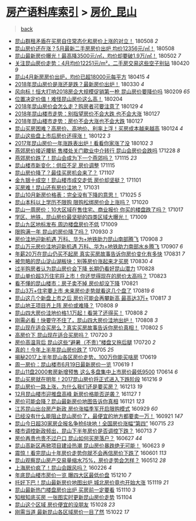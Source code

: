[房产语料库索引](../../README.md)  > [房价_昆山](房价_昆山.md)
====
> [back](../README.md)

- [昆山群租矛盾在买房自住常态化和房价上涨的对立！](http://jkwz.applinzi.com/ittc/7100667918977336337.html#%E6%98%86%E5%B1%B1%E7%BE%A4%E7%A7%9F%E7%9F%9B%E7%9B%BE%E5%9C%A8%E4%B9%B0%E6%88%BF%E8%87%AA%E4%BD%8F%E5%B8%B8%E6%80%81%E5%8C%96%E5%92%8C%E6%88%BF%E4%BB%B7%E4%B8%8A%E6%B6%A8%E7%9A%84%E5%AF%B9%E7%AB%8B%EF%BC%81) 180508 *2* 
- [昆山房价还在涨？5月最新二手房房价出炉 均价12356元/㎡！](http://jkwz.applinzi.com/ittc/7100481011458769937.html#%E6%98%86%E5%B1%B1%E6%88%BF%E4%BB%B7%E8%BF%98%E5%9C%A8%E6%B6%A8%EF%BC%9F5%E6%9C%88%E6%9C%80%E6%96%B0%E4%BA%8C%E6%89%8B%E6%88%BF%E6%88%BF%E4%BB%B7%E5%87%BA%E7%82%89+%E5%9D%87%E4%BB%B712356%E5%85%83%2F%E3%8E%A1%EF%BC%81) 180508  
- [昆山最新房价曝光！最高降3500元/㎡，均价却要破1.9万/㎡！](http://jkwz.applinzi.com/ittc/7098438728995570694.html#%E6%98%86%E5%B1%B1%E6%9C%80%E6%96%B0%E6%88%BF%E4%BB%B7%E6%9B%9D%E5%85%89%EF%BC%81%E6%9C%80%E9%AB%98%E9%99%8D3500%E5%85%83%2F%E3%8E%A1%EF%BC%8C%E5%9D%87%E4%BB%B7%E5%8D%B4%E8%A6%81%E7%A0%B41.9%E4%B8%87%2F%E3%8E%A1%EF%BC%81) 180502 *7* 
- [关注昆山房价走势：4月均价12251元/m²，二手房交易这些空子别钻](http://jkwz.applinzi.com/ittc/7093994807695508490.html#%E5%85%B3%E6%B3%A8%E6%98%86%E5%B1%B1%E6%88%BF%E4%BB%B7%E8%B5%B0%E5%8A%BF%EF%BC%9A4%E6%9C%88%E5%9D%87%E4%BB%B712251%E5%85%83%2Fm%C2%B2%EF%BC%8C%E4%BA%8C%E6%89%8B%E6%88%BF%E4%BA%A4%E6%98%93%E8%BF%99%E4%BA%9B%E7%A9%BA%E5%AD%90%E5%88%AB%E9%92%BB) 180420 *9* 
- [昆山4月新房房价出炉，均价已超18000元每平方](http://jkwz.applinzi.com/ittc/7092225835237114887.html#%E6%98%86%E5%B1%B14%E6%9C%88%E6%96%B0%E6%88%BF%E6%88%BF%E4%BB%B7%E5%87%BA%E7%82%89%EF%BC%8C%E5%9D%87%E4%BB%B7%E5%B7%B2%E8%B6%8518000%E5%85%83%E6%AF%8F%E5%B9%B3%E6%96%B9) 180415 *4* 
- [2018年昆山房价是涨还是跌？最新房价出炉！](http://jkwz.applinzi.com/ittc/7086026236134687754.html#2018%E5%B9%B4%E6%98%86%E5%B1%B1%E6%88%BF%E4%BB%B7%E6%98%AF%E6%B6%A8%E8%BF%98%E6%98%AF%E8%B7%8C%EF%BC%9F%E6%9C%80%E6%96%B0%E6%88%BF%E4%BB%B7%E5%87%BA%E7%82%89%EF%BC%81) 180330 *4* 
- [风向标！恒大打响2018房企大规模促销第一枪 昆山房价要降价吗](http://jkwz.applinzi.com/ittc/7068074242594046982.html#%E9%A3%8E%E5%90%91%E6%A0%87%EF%BC%81%E6%81%92%E5%A4%A7%E6%89%93%E5%93%8D2018%E6%88%BF%E4%BC%81%E5%A4%A7%E8%A7%84%E6%A8%A1%E4%BF%83%E9%94%80%E7%AC%AC%E4%B8%80%E6%9E%AA+%E6%98%86%E5%B1%B1%E6%88%BF%E4%BB%B7%E8%A6%81%E9%99%8D%E4%BB%B7%E5%90%97) 180209 *65* 
- [位置决定价值！难怪昆山房价这么高！](http://jkwz.applinzi.com/ittc/7066380104605631495.html#%E4%BD%8D%E7%BD%AE%E5%86%B3%E5%AE%9A%E4%BB%B7%E5%80%BC%EF%BC%81%E9%9A%BE%E6%80%AA%E6%98%86%E5%B1%B1%E6%88%BF%E4%BB%B7%E8%BF%99%E4%B9%88%E9%AB%98%EF%BC%81) 180204  
- [2018年昆山房价会怎么走？购房者可要注意了](http://jkwz.applinzi.com/ittc/7063972022864839690.html#2018%E5%B9%B4%E6%98%86%E5%B1%B1%E6%88%BF%E4%BB%B7%E4%BC%9A%E6%80%8E%E4%B9%88%E8%B5%B0%EF%BC%9F%E8%B4%AD%E6%88%BF%E8%80%85%E5%8F%AF%E8%A6%81%E6%B3%A8%E6%84%8F%E4%BA%86) 180129 *4* 
- [2018年昆山楼市走势：别指望房价不会大跌 也不会大涨](http://jkwz.applinzi.com/ittc/7063295172433937418.html#2018%E5%B9%B4%E6%98%86%E5%B1%B1%E6%A5%BC%E5%B8%82%E8%B5%B0%E5%8A%BF%EF%BC%9A%E5%88%AB%E6%8C%87%E6%9C%9B%E6%88%BF%E4%BB%B7%E4%B8%8D%E4%BC%9A%E5%A4%A7%E8%B7%8C+%E4%B9%9F%E4%B8%8D%E4%BC%9A%E5%A4%A7%E6%B6%A8) 180127  
- [2018年昆山楼市走势：房价不会大涨也不会大跌](http://jkwz.applinzi.com/ittc/7063295172509434887.html#2018%E5%B9%B4%E6%98%86%E5%B1%B1%E6%A5%BC%E5%B8%82%E8%B5%B0%E5%8A%BF%EF%BC%9A%E6%88%BF%E4%BB%B7%E4%B8%8D%E4%BC%9A%E5%A4%A7%E6%B6%A8%E4%B9%9F%E4%B8%8D%E4%BC%9A%E5%A4%A7%E8%B7%8C) 180127  
- [昆山买房困难？高房价、高地价、利率上浮！买房成本越来越高](http://jkwz.applinzi.com/ittc/7062275320365712391.html#%E6%98%86%E5%B1%B1%E4%B9%B0%E6%88%BF%E5%9B%B0%E9%9A%BE%EF%BC%9F%E9%AB%98%E6%88%BF%E4%BB%B7%E3%80%81%E9%AB%98%E5%9C%B0%E4%BB%B7%E3%80%81%E5%88%A9%E7%8E%87%E4%B8%8A%E6%B5%AE%EF%BC%81%E4%B9%B0%E6%88%BF%E6%88%90%E6%9C%AC%E8%B6%8A%E6%9D%A5%E8%B6%8A%E9%AB%98) 180124 *4* 
- [昆山这些盘上市后房价还得涨！](http://jkwz.applinzi.com/ittc/7061440629517583367.html#%E6%98%86%E5%B1%B1%E8%BF%99%E4%BA%9B%E7%9B%98%E4%B8%8A%E5%B8%82%E5%90%8E%E6%88%BF%E4%BB%B7%E8%BF%98%E5%BE%97%E6%B6%A8%EF%BC%81) 180122 *3* 
- [2017年昆山房价一年涨跌表出炉！看看你家涨了没](http://jkwz.applinzi.com/ittc/7053879107681518602.html#2017%E5%B9%B4%E6%98%86%E5%B1%B1%E6%88%BF%E4%BB%B7%E4%B8%80%E5%B9%B4%E6%B6%A8%E8%B7%8C%E8%A1%A8%E5%87%BA%E7%82%89%EF%BC%81%E7%9C%8B%E7%9C%8B%E4%BD%A0%E5%AE%B6%E6%B6%A8%E4%BA%86%E6%B2%A1) 180102 *3* 
- [燕郊房价接近腰斩 售楼处关门歇业中介转行 昆山会房价会跌吗](http://jkwz.applinzi.com/ittc/7052083874337653776.html#%E7%87%95%E9%83%8A%E6%88%BF%E4%BB%B7%E6%8E%A5%E8%BF%91%E8%85%B0%E6%96%A9+%E5%94%AE%E6%A5%BC%E5%A4%84%E5%85%B3%E9%97%A8%E6%AD%87%E4%B8%9A%E4%B8%AD%E4%BB%8B%E8%BD%AC%E8%A1%8C+%E6%98%86%E5%B1%B1%E4%BC%9A%E6%88%BF%E4%BB%B7%E4%BC%9A%E8%B7%8C%E5%90%97) 171228 *8* 
- [燕郊房价跌了！昆山会成为下一个燕郊吗？](http://jkwz.applinzi.com/ittc/7036317130637706256.html#%E7%87%95%E9%83%8A%E6%88%BF%E4%BB%B7%E8%B7%8C%E4%BA%86%EF%BC%81%E6%98%86%E5%B1%B1%E4%BC%9A%E6%88%90%E4%B8%BA%E4%B8%8B%E4%B8%80%E4%B8%AA%E7%87%95%E9%83%8A%E5%90%97%EF%BC%9F) 171115 *23* 
- [昆山楼市新变化：供应不足 房价调整](http://jkwz.applinzi.com/ittc/7036060161821639696.html#%E6%98%86%E5%B1%B1%E6%A5%BC%E5%B8%82%E6%96%B0%E5%8F%98%E5%8C%96%EF%BC%9A%E4%BE%9B%E5%BA%94%E4%B8%8D%E8%B6%B3+%E6%88%BF%E4%BB%B7%E8%B0%83%E6%95%B4) 171115  
- [昆山房价降了？最佳买房机会来了？](http://jkwz.applinzi.com/ittc/7033329961929278481.html#%E6%98%86%E5%B1%B1%E6%88%BF%E4%BB%B7%E9%99%8D%E4%BA%86%EF%BC%9F%E6%9C%80%E4%BD%B3%E4%B9%B0%E6%88%BF%E6%9C%BA%E4%BC%9A%E6%9D%A5%E4%BA%86%EF%BC%9F) 171107  
- [金九银十成空！昆山楼市成交走低 房价却坚挺？](http://jkwz.applinzi.com/ittc/7031102683157627921.html#%E9%87%91%E4%B9%9D%E9%93%B6%E5%8D%81%E6%88%90%E7%A9%BA%EF%BC%81%E6%98%86%E5%B1%B1%E6%A5%BC%E5%B8%82%E6%88%90%E4%BA%A4%E8%B5%B0%E4%BD%8E+%E6%88%BF%E4%BB%B7%E5%8D%B4%E5%9D%9A%E6%8C%BA%EF%BC%9F) 171101  
- [买房难！昆山还有房价洼地？](http://jkwz.applinzi.com/ittc/7030493923791864848.html#%E4%B9%B0%E6%88%BF%E9%9A%BE%EF%BC%81%E6%98%86%E5%B1%B1%E8%BF%98%E6%9C%89%E6%88%BF%E4%BB%B7%E6%B4%BC%E5%9C%B0%EF%BC%9F) 171031  
- [昆山10月新房价格表：完全没有下降的意思！](http://jkwz.applinzi.com/ittc/7028266915963864081.html#%E6%98%86%E5%B1%B110%E6%9C%88%E6%96%B0%E6%88%BF%E4%BB%B7%E6%A0%BC%E8%A1%A8%EF%BC%9A%E5%AE%8C%E5%85%A8%E6%B2%A1%E6%9C%89%E4%B8%8B%E9%99%8D%E7%9A%84%E6%84%8F%E6%80%9D%EF%BC%81) 171025 *5* 
- [昆山本科以上学历不限购 限购松绑房价会上涨吗？](http://jkwz.applinzi.com/ittc/7026516456580318225.html#%E6%98%86%E5%B1%B1%E6%9C%AC%E7%A7%91%E4%BB%A5%E4%B8%8A%E5%AD%A6%E5%8E%86%E4%B8%8D%E9%99%90%E8%B4%AD+%E9%99%90%E8%B4%AD%E6%9D%BE%E7%BB%91%E6%88%BF%E4%BB%B7%E4%BC%9A%E4%B8%8A%E6%B6%A8%E5%90%97%EF%BC%9F) 171020  
- [昆山一周房价：10大区域在售住宅、商业报价 你买的楼盘跌了吗？](http://jkwz.applinzi.com/ittc/7025353194333537297.html#%E6%98%86%E5%B1%B1%E4%B8%80%E5%91%A8%E6%88%BF%E4%BB%B7%EF%BC%9A10%E5%A4%A7%E5%8C%BA%E5%9F%9F%E5%9C%A8%E5%94%AE%E4%BD%8F%E5%AE%85%E3%80%81%E5%95%86%E4%B8%9A%E6%8A%A5%E4%BB%B7+%E4%BD%A0%E4%B9%B0%E7%9A%84%E6%A5%BC%E7%9B%98%E8%B7%8C%E4%BA%86%E5%90%97%EF%BC%9F) 171017  
- [学区、地铁，昆山房价最坚挺的四类区域大曝光！](http://jkwz.applinzi.com/ittc/7022390050912994320.html#%E5%AD%A6%E5%8C%BA%E3%80%81%E5%9C%B0%E9%93%81%EF%BC%8C%E6%98%86%E5%B1%B1%E6%88%BF%E4%BB%B7%E6%9C%80%E5%9D%9A%E6%8C%BA%E7%9A%84%E5%9B%9B%E7%B1%BB%E5%8C%BA%E5%9F%9F%E5%A4%A7%E6%9B%9D%E5%85%89%EF%BC%81) 171009  
- [昆山九区地标发布 周边楼盘房价不低](http://jkwz.applinzi.com/ittc/7022381592323032081.html#%E6%98%86%E5%B1%B1%E4%B9%9D%E5%8C%BA%E5%9C%B0%E6%A0%87%E5%8F%91%E5%B8%83+%E5%91%A8%E8%BE%B9%E6%A5%BC%E7%9B%98%E6%88%BF%E4%BB%B7%E4%B8%8D%E4%BD%8E) 171009  
- [限购满一年 昆山的房价降了吗？](http://jkwz.applinzi.com/ittc/7018990254122599440.html#%E9%99%90%E8%B4%AD%E6%BB%A1%E4%B8%80%E5%B9%B4+%E6%98%86%E5%B1%B1%E7%9A%84%E6%88%BF%E4%BB%B7%E9%99%8D%E4%BA%86%E5%90%97%EF%BC%9F) 170930 *3* 
- [房价洼地迎新机遇 万科、华为+地铁助力昆山南部腾飞](http://jkwz.applinzi.com/ittc/7010965832279278608.html#%E6%88%BF%E4%BB%B7%E6%B4%BC%E5%9C%B0%E8%BF%8E%E6%96%B0%E6%9C%BA%E9%81%87+%E4%B8%87%E7%A7%91%E3%80%81%E5%8D%8E%E4%B8%BA%2B%E5%9C%B0%E9%93%81%E5%8A%A9%E5%8A%9B%E6%98%86%E5%B1%B1%E5%8D%97%E9%83%A8%E8%85%BE%E9%A3%9E) 170908 *3* 
- [昆山万元房价洼地迎新机遇 万科、华为+地铁助力南部水乡腾飞](http://jkwz.applinzi.com/ittc/7010585508311467024.html#%E6%98%86%E5%B1%B1%E4%B8%87%E5%85%83%E6%88%BF%E4%BB%B7%E6%B4%BC%E5%9C%B0%E8%BF%8E%E6%96%B0%E6%9C%BA%E9%81%87+%E4%B8%87%E7%A7%91%E3%80%81%E5%8D%8E%E4%B8%BA%2B%E5%9C%B0%E9%93%81%E5%8A%A9%E5%8A%9B%E5%8D%97%E9%83%A8%E6%B0%B4%E4%B9%A1%E8%85%BE%E9%A3%9E) 170907 *6* 
- [年薪20万在昆山仍买不起房 真实买房故事告诉你房价变化有多快](http://jkwz.applinzi.com/ittc/7008098344218657808.html#%E5%B9%B4%E8%96%AA20%E4%B8%87%E5%9C%A8%E6%98%86%E5%B1%B1%E4%BB%8D%E4%B9%B0%E4%B8%8D%E8%B5%B7%E6%88%BF+%E7%9C%9F%E5%AE%9E%E4%B9%B0%E6%88%BF%E6%95%85%E4%BA%8B%E5%91%8A%E8%AF%89%E4%BD%A0%E6%88%BF%E4%BB%B7%E5%8F%98%E5%8C%96%E6%9C%89%E5%A4%9A%E5%BF%AB) 170831 *7* 
- [被忽略的昆山淀山湖板块：别等房价涨起来才买房](http://jkwz.applinzi.com/ittc/7007487087392326672.html#%E8%A2%AB%E5%BF%BD%E7%95%A5%E7%9A%84%E6%98%86%E5%B1%B1%E6%B7%80%E5%B1%B1%E6%B9%96%E6%9D%BF%E5%9D%97%EF%BC%9A%E5%88%AB%E7%AD%89%E6%88%BF%E4%BB%B7%E6%B6%A8%E8%B5%B7%E6%9D%A5%E6%89%8D%E4%B9%B0%E6%88%BF) 170830 *4* 
- [过半购房者认为昆山房价会下降 长期仍看好昆山潜力](http://jkwz.applinzi.com/ittc/7006999381621081105.html#%E8%BF%87%E5%8D%8A%E8%B4%AD%E6%88%BF%E8%80%85%E8%AE%A4%E4%B8%BA%E6%98%86%E5%B1%B1%E6%88%BF%E4%BB%B7%E4%BC%9A%E4%B8%8B%E9%99%8D+%E9%95%BF%E6%9C%9F%E4%BB%8D%E7%9C%8B%E5%A5%BD%E6%98%86%E5%B1%B1%E6%BD%9C%E5%8A%9B) 170828  
- [昆山单价超3万住宅将上市！你还觉得现在的房价太高吗？](http://jkwz.applinzi.com/ittc/7005130442993566736.html#%E6%98%86%E5%B1%B1%E5%8D%95%E4%BB%B7%E8%B6%853%E4%B8%87%E4%BD%8F%E5%AE%85%E5%B0%86%E4%B8%8A%E5%B8%82%EF%BC%81%E4%BD%A0%E8%BF%98%E8%A7%89%E5%BE%97%E7%8E%B0%E5%9C%A8%E7%9A%84%E6%88%BF%E4%BB%B7%E5%A4%AA%E9%AB%98%E5%90%97%EF%BC%9F) 170823  
- [看不懂的昆山楼市：房子卖不掉 房价却没下降](http://jkwz.applinzi.com/ittc/7004377126181274640.html#%E7%9C%8B%E4%B8%8D%E6%87%82%E7%9A%84%E6%98%86%E5%B1%B1%E6%A5%BC%E5%B8%82%EF%BC%9A%E6%88%BF%E5%AD%90%E5%8D%96%E4%B8%8D%E6%8E%89+%E6%88%BF%E4%BB%B7%E5%8D%B4%E6%B2%A1%E4%B8%8B%E9%99%8D) 170821  
- [昆山3万+住宅要上市 未来房价走势就看这几个盘了](http://jkwz.applinzi.com/ittc/7003406901935866896.html#%E6%98%86%E5%B1%B13%E4%B8%87%2B%E4%BD%8F%E5%AE%85%E8%A6%81%E4%B8%8A%E5%B8%82+%E6%9C%AA%E6%9D%A5%E6%88%BF%E4%BB%B7%E8%B5%B0%E5%8A%BF%E5%B0%B1%E7%9C%8B%E8%BF%99%E5%87%A0%E4%B8%AA%E7%9B%98%E4%BA%86) 170819 *6* 
- [昆山这几个新盘上市之后 房价可能会再攀新高 最高达3万+](http://jkwz.applinzi.com/ittc/7002062468887872529.html#%E6%98%86%E5%B1%B1%E8%BF%99%E5%87%A0%E4%B8%AA%E6%96%B0%E7%9B%98%E4%B8%8A%E5%B8%82%E4%B9%8B%E5%90%8E+%E6%88%BF%E4%BB%B7%E5%8F%AF%E8%83%BD%E4%BC%9A%E5%86%8D%E6%94%80%E6%96%B0%E9%AB%98+%E6%9C%80%E9%AB%98%E8%BE%BE3%E4%B8%87%2B) 170817 *3* 
- [昆山地王项目齐上阵 房价或难降？](http://jkwz.applinzi.com/ittc/6999553795393324049.html#%E6%98%86%E5%B1%B1%E5%9C%B0%E7%8E%8B%E9%A1%B9%E7%9B%AE%E9%BD%90%E4%B8%8A%E9%98%B5+%E6%88%BF%E4%BB%B7%E6%88%96%E9%9A%BE%E9%99%8D%EF%BC%9F) 170808 *9* 
- [昆山四大房价洼地价格1.1万起！看哭了还得买！](http://jkwz.applinzi.com/ittc/6999424643398894608.html#%E6%98%86%E5%B1%B1%E5%9B%9B%E5%A4%A7%E6%88%BF%E4%BB%B7%E6%B4%BC%E5%9C%B0%E4%BB%B7%E6%A0%BC1.1%E4%B8%87%E8%B5%B7%EF%BC%81%E7%9C%8B%E5%93%AD%E4%BA%86%E8%BF%98%E5%BE%97%E4%B9%B0%EF%BC%81) 170808 *2* 
- [刚需必看！快要守不住了，昆山四大房价洼地出炉！](http://jkwz.applinzi.com/ittc/6999369292234359824.html#%E5%88%9A%E9%9C%80%E5%BF%85%E7%9C%8B%EF%BC%81%E5%BF%AB%E8%A6%81%E5%AE%88%E4%B8%8D%E4%BD%8F%E4%BA%86%EF%BC%8C%E6%98%86%E5%B1%B1%E5%9B%9B%E5%A4%A7%E6%88%BF%E4%BB%B7%E6%B4%BC%E5%9C%B0%E5%87%BA%E7%82%89%EF%BC%81) 170808 *3* 
- [昆山现在适合买房么？真实买房故事告诉你房价真相！](http://jkwz.applinzi.com/ittc/6997246706142675985.html#%E6%98%86%E5%B1%B1%E7%8E%B0%E5%9C%A8%E9%80%82%E5%90%88%E4%B9%B0%E6%88%BF%E4%B9%88%EF%BC%9F%E7%9C%9F%E5%AE%9E%E4%B9%B0%E6%88%BF%E6%95%85%E4%BA%8B%E5%91%8A%E8%AF%89%E4%BD%A0%E6%88%BF%E4%BB%B7%E7%9C%9F%E7%9B%B8%EF%BC%81) 170802 *5* 
- [高房价下 昆山现在适合买房吗？](http://jkwz.applinzi.com/ittc/6992272552117142545.html#%E9%AB%98%E6%88%BF%E4%BB%B7%E4%B8%8B+%E6%98%86%E5%B1%B1%E7%8E%B0%E5%9C%A8%E9%80%82%E5%90%88%E4%B9%B0%E6%88%BF%E5%90%97%EF%BC%9F) 170720 *3* 
- [房价高温背后 昆山这些“避暑（不贵）”楼盘又拖后腿](http://jkwz.applinzi.com/ittc/6992164650815587344.html#%E6%88%BF%E4%BB%B7%E9%AB%98%E6%B8%A9%E8%83%8C%E5%90%8E+%E6%98%86%E5%B1%B1%E8%BF%99%E4%BA%9B%E2%80%9C%E9%81%BF%E6%9A%91%EF%BC%88%E4%B8%8D%E8%B4%B5%EF%BC%89%E2%80%9D%E6%A5%BC%E7%9B%98%E5%8F%88%E6%8B%96%E5%90%8E%E8%85%BF) 170720 *2* 
- [真的！今年上半年昆山房价跌了](http://jkwz.applinzi.com/ittc/6986711154268046353.html#%E7%9C%9F%E7%9A%84%EF%BC%81%E4%BB%8A%E5%B9%B4%E4%B8%8A%E5%8D%8A%E5%B9%B4%E6%98%86%E5%B1%B1%E6%88%BF%E4%BB%B7%E8%B7%8C%E4%BA%86) 170705 *25* 
- [揭秘2017上半年昆山各区房价走势，100万你能买啥房](http://jkwz.applinzi.com/ittc/6980925883786200068.html#%E6%8F%AD%E7%A7%982017%E4%B8%8A%E5%8D%8A%E5%B9%B4%E6%98%86%E5%B1%B1%E5%90%84%E5%8C%BA%E6%88%BF%E4%BB%B7%E8%B5%B0%E5%8A%BF%EF%BC%8C100%E4%B8%87%E4%BD%A0%E8%83%BD%E4%B9%B0%E5%95%A5%E6%88%BF) 170619  
- [周一房价：昆山楼市6月19日最新房价一览](http://jkwz.applinzi.com/ittc/6980700842150593541.html#%E5%91%A8%E4%B8%80%E6%88%BF%E4%BB%B7%EF%BC%9A%E6%98%86%E5%B1%B1%E6%A5%BC%E5%B8%826%E6%9C%8819%E6%97%A5%E6%9C%80%E6%96%B0%E6%88%BF%E4%BB%B7%E4%B8%80%E8%A7%88) 170619 *1* 
- [昆山11盘2000套房新增预售 这么多盘集中上市房价最低9500](http://jkwz.applinzi.com/ittc/6978920761870779396.html#%E6%98%86%E5%B1%B111%E7%9B%982000%E5%A5%97%E6%88%BF%E6%96%B0%E5%A2%9E%E9%A2%84%E5%94%AE+%E8%BF%99%E4%B9%88%E5%A4%9A%E7%9B%98%E9%9B%86%E4%B8%AD%E4%B8%8A%E5%B8%82%E6%88%BF%E4%BB%B7%E6%9C%80%E4%BD%8E9500) 170614 *6* 
- [昆山买房就在明年！2017昆山房价将正式进入下跌阶段](http://jkwz.applinzi.com/ittc/6912154281615819781.html#%E6%98%86%E5%B1%B1%E4%B9%B0%E6%88%BF%E5%B0%B1%E5%9C%A8%E6%98%8E%E5%B9%B4%EF%BC%812017%E6%98%86%E5%B1%B1%E6%88%BF%E4%BB%B7%E5%B0%86%E6%AD%A3%E5%BC%8F%E8%BF%9B%E5%85%A5%E4%B8%8B%E8%B7%8C%E9%98%B6%E6%AE%B5) 161216 *9* 
- [昆山房价一路上涨，为什么我们还是要买房？](http://jkwz.applinzi.com/ittc/6911114709331084293.html#%E6%98%86%E5%B1%B1%E6%88%BF%E4%BB%B7%E4%B8%80%E8%B7%AF%E4%B8%8A%E6%B6%A8%EF%BC%8C%E4%B8%BA%E4%BB%80%E4%B9%88%E6%88%91%E4%BB%AC%E8%BF%98%E6%98%AF%E8%A6%81%E4%B9%B0%E6%88%BF%EF%BC%9F) 161213 *19* 
- [12月昆山楼市迎推盘高峰 新房价格能否逆袭？](http://jkwz.applinzi.com/ittc/6905287232742491140.html#12%E6%9C%88%E6%98%86%E5%B1%B1%E6%A5%BC%E5%B8%82%E8%BF%8E%E6%8E%A8%E7%9B%98%E9%AB%98%E5%B3%B0+%E6%96%B0%E6%88%BF%E4%BB%B7%E6%A0%BC%E8%83%BD%E5%90%A6%E9%80%86%E8%A2%AD%EF%BC%9F) 161127 *1* 
- [房价可能会降？昆山最新房价地图告诉你真相](http://jkwz.applinzi.com/ittc/6902964206004864004.html#%E6%88%BF%E4%BB%B7%E5%8F%AF%E8%83%BD%E4%BC%9A%E9%99%8D%EF%BC%9F%E6%98%86%E5%B1%B1%E6%9C%80%E6%96%B0%E6%88%BF%E4%BB%B7%E5%9C%B0%E5%9B%BE%E5%91%8A%E8%AF%89%E4%BD%A0%E7%9C%9F%E7%9B%B8) 161121 *123* 
- [江苏昆山出台房产新政 房价涨幅季军开启限购模式](http://jkwz.applinzi.com/ittc/6883061027003974660.html#%E6%B1%9F%E8%8B%8F%E6%98%86%E5%B1%B1%E5%87%BA%E5%8F%B0%E6%88%BF%E4%BA%A7%E6%96%B0%E6%94%BF+%E6%88%BF%E4%BB%B7%E6%B6%A8%E5%B9%85%E5%AD%A3%E5%86%9B%E5%BC%80%E5%90%AF%E9%99%90%E8%B4%AD%E6%A8%A1%E5%BC%8F) 160929 *60* 
- [已经没有什么能阻止昆山房价了，最便宜的地方都要卖一万！](http://jkwz.applinzi.com/ittc/6880341239966204933.html#%E5%B7%B2%E7%BB%8F%E6%B2%A1%E6%9C%89%E4%BB%80%E4%B9%88%E8%83%BD%E9%98%BB%E6%AD%A2%E6%98%86%E5%B1%B1%E6%88%BF%E4%BB%B7%E4%BA%86%EF%BC%8C%E6%9C%80%E4%BE%BF%E5%AE%9C%E7%9A%84%E5%9C%B0%E6%96%B9%E9%83%BD%E8%A6%81%E5%8D%96%E4%B8%80%E4%B8%87%EF%BC%81) 160921 *147* 
- [昆山今日超30家房企报名争抢6块地！全国房价涨幅“第四”](http://jkwz.applinzi.com/ittc/6855015681787167749.html#%E6%98%86%E5%B1%B1%E4%BB%8A%E6%97%A5%E8%B6%8530%E5%AE%B6%E6%88%BF%E4%BC%81%E6%8A%A5%E5%90%8D%E4%BA%89%E6%8A%A26%E5%9D%97%E5%9C%B0%EF%BC%81%E5%85%A8%E5%9B%BD%E6%88%BF%E4%BB%B7%E6%B6%A8%E5%B9%85%E2%80%9C%E7%AC%AC%E5%9B%9B%E2%80%9D) 160715 *23* 
- [楼市调控新政频出，昆山下半年房价是否调控下跌？](http://jkwz.applinzi.com/ittc/6854275969032127492.html#%E6%A5%BC%E5%B8%82%E8%B0%83%E6%8E%A7%E6%96%B0%E6%94%BF%E9%A2%91%E5%87%BA%EF%BC%8C%E6%98%86%E5%B1%B1%E4%B8%8B%E5%8D%8A%E5%B9%B4%E6%88%BF%E4%BB%B7%E6%98%AF%E5%90%A6%E8%B0%83%E6%8E%A7%E4%B8%8B%E8%B7%8C%EF%BC%9F) 160713 *7* 
- [房价再贵也贵不过户口 昆山如何买房落户？](http://jkwz.applinzi.com/ittc/6848334331243938820.html#%E6%88%BF%E4%BB%B7%E5%86%8D%E8%B4%B5%E4%B9%9F%E8%B4%B5%E4%B8%8D%E8%BF%87%E6%88%B7%E5%8F%A3+%E6%98%86%E5%B1%B1%E5%A6%82%E4%BD%95%E4%B9%B0%E6%88%BF%E8%90%BD%E6%88%B7%EF%BC%9F) 160627 *44* 
- [昆山高新区再掀项目建设热潮 昆山房价暴跌绝无可能！](http://jkwz.applinzi.com/ittc/6846872206726153221.html#%E6%98%86%E5%B1%B1%E9%AB%98%E6%96%B0%E5%8C%BA%E5%86%8D%E6%8E%80%E9%A1%B9%E7%9B%AE%E5%BB%BA%E8%AE%BE%E7%83%AD%E6%BD%AE+%E6%98%86%E5%B1%B1%E6%88%BF%E4%BB%B7%E6%9A%B4%E8%B7%8C%E7%BB%9D%E6%97%A0%E5%8F%AF%E8%83%BD%EF%BC%81) 160623 *9* 
- [震惊！看完昆山十年房价走势你就不会再信房价下跌了](http://jkwz.applinzi.com/ittc/6838691274395485188.html#%E9%9C%87%E6%83%8A%EF%BC%81%E7%9C%8B%E5%AE%8C%E6%98%86%E5%B1%B1%E5%8D%81%E5%B9%B4%E6%88%BF%E4%BB%B7%E8%B5%B0%E5%8A%BF%E4%BD%A0%E5%B0%B1%E4%B8%8D%E4%BC%9A%E5%86%8D%E4%BF%A1%E6%88%BF%E4%BB%B7%E4%B8%8B%E8%B7%8C%E4%BA%86) 160601 *113* 
- [昆山观察昆山房产交易量缩水75%，房价走势会怎样？](http://jkwz.applinzi.com/ittc/6831408673116914693.html#%E6%98%86%E5%B1%B1%E8%A7%82%E5%AF%9F%E6%98%86%E5%B1%B1%E6%88%BF%E4%BA%A7%E4%BA%A4%E6%98%93%E9%87%8F%E7%BC%A9%E6%B0%B475%25%EF%BC%8C%E6%88%BF%E4%BB%B7%E8%B5%B0%E5%8A%BF%E4%BC%9A%E6%80%8E%E6%A0%B7%EF%BC%9F) 160512 *28* 
- [上海房价疯了！昆山会跟风吗？](http://jkwz.applinzi.com/ittc/6803240834073887749.html#%E4%B8%8A%E6%B5%B7%E6%88%BF%E4%BB%B7%E7%96%AF%E4%BA%86%EF%BC%81%E6%98%86%E5%B1%B1%E4%BC%9A%E8%B7%9F%E9%A3%8E%E5%90%97%EF%BC%9F) 160226 *4* 
- [年底昆山楼市房价一览 曝四大区最低价盘](http://jkwz.applinzi.com/ittc/6774105791925847045.html#%E5%B9%B4%E5%BA%95%E6%98%86%E5%B1%B1%E6%A5%BC%E5%B8%82%E6%88%BF%E4%BB%B7%E4%B8%80%E8%A7%88+%E6%9B%9D%E5%9B%9B%E5%A4%A7%E5%8C%BA%E6%9C%80%E4%BD%8E%E4%BB%B7%E7%9B%98) 151210 *7* 
- [托好下巴！昆山最新房价地图出炉 城北房价竟也开始大涨](http://jkwz.applinzi.com/ittc/6766462083298493444.html#%E6%89%98%E5%A5%BD%E4%B8%8B%E5%B7%B4%EF%BC%81%E6%98%86%E5%B1%B1%E6%9C%80%E6%96%B0%E6%88%BF%E4%BB%B7%E5%9C%B0%E5%9B%BE%E5%87%BA%E7%82%89+%E5%9F%8E%E5%8C%97%E6%88%BF%E4%BB%B7%E7%AB%9F%E4%B9%9F%E5%BC%80%E5%A7%8B%E5%A4%A7%E6%B6%A8) 151119 *21* 
- [昆山最新热门楼盘房价出炉 买房前一定要看](http://jkwz.applinzi.com/ittc/6762976213857731588.html#%E6%98%86%E5%B1%B1%E6%9C%80%E6%96%B0%E7%83%AD%E9%97%A8%E6%A5%BC%E7%9B%98%E6%88%BF%E4%BB%B7%E5%87%BA%E7%82%89+%E4%B9%B0%E6%88%BF%E5%89%8D%E4%B8%80%E5%AE%9A%E8%A6%81%E7%9C%8B) 151110 *3* 
- [知根知底买房 一张图实时更新昆山房价走势](http://jkwz.applinzi.com/ittc/6760744701229794308.html#%E7%9F%A5%E6%A0%B9%E7%9F%A5%E5%BA%95%E4%B9%B0%E6%88%BF+%E4%B8%80%E5%BC%A0%E5%9B%BE%E5%AE%9E%E6%97%B6%E6%9B%B4%E6%96%B0%E6%98%86%E5%B1%B1%E6%88%BF%E4%BB%B7%E8%B5%B0%E5%8A%BF) 151104  
- [昆山这个区域 房价便宜的没朋友](http://jkwz.applinzi.com/ittc/6758158696002487300.html#%E6%98%86%E5%B1%B1%E8%BF%99%E4%B8%AA%E5%8C%BA%E5%9F%9F+%E6%88%BF%E4%BB%B7%E4%BE%BF%E5%AE%9C%E7%9A%84%E6%B2%A1%E6%9C%8B%E5%8F%8B) 151028 *23* 
- [刚需当道 最新昆山各区域房价一目了然](http://jkwz.applinzi.com/ittc/6755924183433249796.html#%E5%88%9A%E9%9C%80%E5%BD%93%E9%81%93+%E6%9C%80%E6%96%B0%E6%98%86%E5%B1%B1%E5%90%84%E5%8C%BA%E5%9F%9F%E6%88%BF%E4%BB%B7%E4%B8%80%E7%9B%AE%E4%BA%86%E7%84%B6) 151022 *17* 
